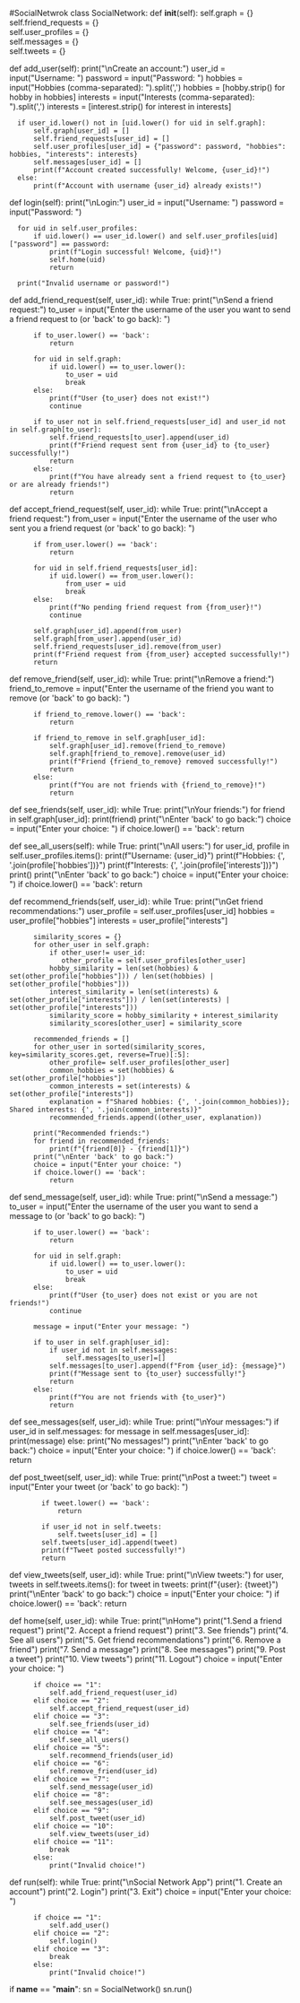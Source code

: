 #SocialNetwrok
class SocialNetwork:
  def __init__(self):
      self.graph = {}  
      self.friend_requests = {}  
      self.user_profiles = {}  
      self.messages = {}  
      self.tweets = {} 

  def add_user(self):
      print("\nCreate an account:")
      user_id = input("Username: ")
      password = input("Password: ")
      hobbies = input("Hobbies (comma-separated): ").split(',')
      hobbies = [hobby.strip() for hobby in hobbies]
      interests = input("Interests (comma-separated): ").split(',')
      interests = [interest.strip() for interest in interests]

      if user_id.lower() not in [uid.lower() for uid in self.graph]:
          self.graph[user_id] = []  
          self.friend_requests[user_id] = []  
          self.user_profiles[user_id] = {"password": password, "hobbies": hobbies, "interests": interests} 
          self.messages[user_id] = []
          print(f"Account created successfully! Welcome, {user_id}!")
      else:
          print(f"Account with username {user_id} already exists!")

  def login(self):
      print("\nLogin:")
      user_id = input("Username: ")
      password = input("Password: ")

      for uid in self.user_profiles:
          if uid.lower() == user_id.lower() and self.user_profiles[uid]["password"] == password:
              print(f"Login successful! Welcome, {uid}!")
              self.home(uid)
              return

      print("Invalid username or password!")

  def add_friend_request(self, user_id):
      while True:
          print("\nSend a friend request:")
          to_user = input("Enter the username of the user you want to send a friend request to (or 'back' to go back): ")

          if to_user.lower() == 'back':
              return

          for uid in self.graph:
              if uid.lower() == to_user.lower():
                  to_user = uid
                  break
          else:
              print(f"User {to_user} does not exist!")
              continue

          if to_user not in self.friend_requests[user_id] and user_id not in self.graph[to_user]:
              self.friend_requests[to_user].append(user_id)
              print(f"Friend request sent from {user_id} to {to_user} successfully!")
              return
          else:
              print(f"You have already sent a friend request to {to_user} or are already friends!")
              return

  def accept_friend_request(self, user_id):
      while True:
          print("\nAccept a friend request:")
          from_user = input("Enter the username of the user who sent you a friend request (or 'back' to go back): ")

          if from_user.lower() == 'back':
              return

          for uid in self.friend_requests[user_id]:
              if uid.lower() == from_user.lower():
                  from_user = uid
                  break
          else:
              print(f"No pending friend request from {from_user}!")
              continue

          self.graph[user_id].append(from_user) 
          self.graph[from_user].append(user_id)  
          self.friend_requests[user_id].remove(from_user)  
          print(f"Friend request from {from_user} accepted successfully!")
          return

  def remove_friend(self, user_id):
      while True:
          print("\nRemove a friend:")
          friend_to_remove = input("Enter the username of the friend you want to remove (or 'back' to go back): ")

          if friend_to_remove.lower() == 'back':
              return

          if friend_to_remove in self.graph[user_id]:
              self.graph[user_id].remove(friend_to_remove)  
              self.graph[friend_to_remove].remove(user_id)  
              print(f"Friend {friend_to_remove} removed successfully!")
              return
          else:
              print(f"You are not friends with {friend_to_remove}!")
              return

  def see_friends(self, user_id):
      while True:
          print("\nYour friends:")
          for friend in self.graph[user_id]:
              print(friend)
          print("\nEnter 'back' to go back:")
          choice = input("Enter your choice: ")
          if choice.lower() == 'back':
              return

  def see_all_users(self):
      while True:
          print("\nAll users:")
          for user_id, profile in self.user_profiles.items():
              print(f"Username: {user_id}")
              print(f"Hobbies: {', '.join(profile['hobbies'])}")
              print(f"Interests: {', '.join(profile['interests'])}")
              print()
          print("\nEnter 'back' to go back:")
          choice = input("Enter your choice: ")
          if choice.lower() == 'back':
              return

  def recommend_friends(self, user_id):
      while True:
          print("\nGet friend recommendations:")
          user_profile = self.user_profiles[user_id]
          hobbies = user_profile["hobbies"]
          interests = user_profile["interests"]

          similarity_scores = {}
          for other_user in self.graph:
              if other_user!= user_id:
                 other_profile = self.user_profiles[other_user]
              hobby_similarity = len(set(hobbies) & set(other_profile["hobbies"])) / len(set(hobbies) | set(other_profile["hobbies"]))
              interest_similarity = len(set(interests) & set(other_profile["interests"])) / len(set(interests) | set(other_profile["interests"]))
              similarity_score = hobby_similarity + interest_similarity
              similarity_scores[other_user] = similarity_score

          recommended_friends = []
          for other_user in sorted(similarity_scores, key=similarity_scores.get, reverse=True)[:5]:
              other_profile= self.user_profiles[other_user]
              common_hobbies = set(hobbies) & set(other_profile["hobbies"])
              common_interests = set(interests) & set(other_profile["interests"])
              explanation = f"Shared hobbies: {', '.join(common_hobbies)}; Shared interests: {', '.join(common_interests)}"
              recommended_friends.append((other_user, explanation))

          print("Recommended friends:")
          for friend in recommended_friends:
              print(f"{friend[0]} - {friend[1]}")
          print("\nEnter 'back' to go back:")
          choice = input("Enter your choice: ")
          if choice.lower() == 'back':
              return

  def send_message(self, user_id):
      while True:
          print("\nSend a message:")
          to_user = input("Enter the username of the user you want to send a message to (or 'back' to go back): ")

          if to_user.lower() == 'back':
              return

          for uid in self.graph:
              if uid.lower() == to_user.lower():
                  to_user = uid
                  break
          else:
              print(f"User {to_user} does not exist or you are not friends!")
              continue

          message = input("Enter your message: ")

          if to_user in self.graph[user_id]:
              if user_id not in self.messages:
                  self.messages[to_user]=[]
              self.messages[to_user].append(f"From {user_id}: {message}")
              print(f"Message sent to {to_user} successfully!"}
              return
          else:
              print(f"You are not friends with {to_user}")
              return

  def see_messages(self, user_id):
      while True:
          print("\nYour messages:")
          if user_id in self.messages:
              for message in self.messages[user_id]:
                  print(message)
          else:
              print("No messages!")
          print("\nEnter 'back' to go back:")
          choice = input("Enter your choice: ")
          if choice.lower() == 'back':
              return

  def post_tweet(self, user_id):
        while True:
            print("\nPost a tweet:")
            tweet = input("Enter your tweet (or 'back' to go back): ")

            if tweet.lower() == 'back':
                return

            if user_id not in self.tweets:
                self.tweets[user_id] = []
            self.tweets[user_id].append(tweet)
            print(f"Tweet posted successfully!")
            return

  def view_tweets(self, user_id):
        while True:
            print("\nView tweets:")
            for user, tweets in self.tweets.items():
                for tweet in tweets:
                    print(f"{user}: {tweet}")
            print("\nEnter 'back' to go back:")
            choice = input("Enter your choice: ")
            if choice.lower() == 'back':
                return


  def home(self, user_id):
      while True:
          print("\nHome")
          print("1.Send a friend request")
          print("2. Accept a friend request")
          print("3. See friends")
          print("4. See all users")
          print("5. Get friend recommendations")
          print("6. Remove a friend")
          print("7. Send a message")
          print("8. See messages")
          print("9. Post a tweet")
          print("10. View tweets")
          print("11. Logout")
          choice = input("Enter your choice: ")

          if choice == "1":
              self.add_friend_request(user_id)
          elif choice == "2":
              self.accept_friend_request(user_id)
          elif choice == "3":
              self.see_friends(user_id)
          elif choice == "4":
              self.see_all_users()
          elif choice == "5":
              self.recommend_friends(user_id)
          elif choice == "6":
              self.remove_friend(user_id)
          elif choice == "7":
              self.send_message(user_id)
          elif choice == "8":
              self.see_messages(user_id)
          elif choice == "9":
              self.post_tweet(user_id)
          elif choice == "10":
              self.view_tweets(user_id)
          elif choice == "11":
              break
          else:
              print("Invalid choice!")

  def run(self):
      while True:
          print("\nSocial Network App")
          print("1. Create an account")
          print("2. Login")
          print("3. Exit")
          choice = input("Enter your choice: ")

          if choice == "1":
              self.add_user()
          elif choice == "2":
              self.login()
          elif choice == "3":
              break
          else:
              print("Invalid choice!")

if __name__ == "__main__":
  sn = SocialNetwork()
  sn.run()